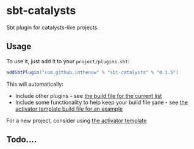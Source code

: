 # sbt-catalysts

Sbt plugin for catalysts-like projects. 

## Usage


To use it, just add it to your `project/plugins.sbt`:

```scala
addSbtPlugin("com.github.inthenow" % "sbt-catalysts" % "0.1.5")
```

This will automatically:
- Include other plugins - see [the build file for the current list](https://github.com/InTheNow/sbt-catalysts/blob/master/build.sbt#L14-L26)
- Include some functionality to help keep your build file sane - see [the activator template build file for an example](https://github.com/InTheNow/activator-catalysts/blob/master/build.sbt)

For a new project, consider using [the activator template](https://github.com/InTheNow/activator-catalysts)

## Todo....
